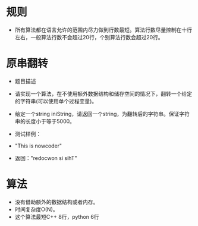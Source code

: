 # 规则

 - 所有算法都在语言允许的范围内尽力做到行数最短。算法行数尽量控制在十行左右，一般算法行数不会超过20行，个别算法行数会超过20行。


# 原串翻转
 - 题目描述
 - 请实现一个算法，在不使用额外数据结构和储存空间的情况下，翻转一个给定的字符串(可以使用单个过程变量)。

 - 给定一个string iniString，请返回一个string，为翻转后的字符串。保证字符串的长度小于等于5000。

 - 测试样例：
 - "This is nowcoder"
 - 返回："redocwon si sihT"



# 算法
 - 没有借助额外的数据结构或者内存。
 - 时间复杂度O(N)。
 - 这个算法最短C++ 8行，python 6行